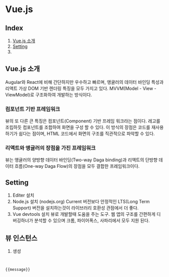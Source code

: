 Vue.js
======

## Index
1. [Vue.js 소개]()
2. [Setting]()
3. 

## Vue.js 소개
Augular와 React에 비해 간단하지만 우수하고 빠르며, 
앵귤러의 데이터 바인딩 특성과 리액트 가상 DOM 기반 렌더링 특징을 모두 가지고 있다.
MVVM(Model - View - ViewModel)로 구조화하여 개발하는 방식이다.

### 컴포넌트 기반 프레임워크
뷰의 또 다른 큰 특징은 컴포넌트(Component) 기반 프레임 워크라는 점이다.
레고를 조립하듯 컴포넌트를 조합하여 화면을 구성 할 수 있다.
이 방식의 장점은 코드를 재사용 하기가 쉽다는 점이며, HTML 코드에서 화면의 구조를 직관적으로 파악할 수 있다.

### 리액트와 앵귤러의 장점을 가진 프레임워크
뷰는 앵귤러의 양방향 데이터 바인딩(Two-way Daga binding)과 리액트의 단방향 데이터 흐름(One-way Daga Flow)의 장점을 모두 결합한 프레임워크이다.

## Setting
1. Editer 설치
2. Node.js 설치 (nodejs.org)
	Current 버전보다 안정적인 LTS(Long Term Support) 버전을 설치하는것이 라이브러리 호환성 관점에서 더 좋다.
3. Vue devtools 설치
	뷰로 개발할때 도움을 주는 도구.	웹 앱의 구조를 간편하게 디버깅하너가 분석할 수 있으며 크롬, 파이어폭스, 사파리에서 모두 지원 된다.

## 뷰 인스턴스
1. 생성
<pre>
	<code><div id="app"><p>{{message}}</p></div></code>
</pre>
